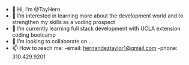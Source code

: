 - 👋 Hi, I’m @TayHern
- 👀 I’m interested in learning more about the development world and to strengthen my skills as a voding prospect
- 🌱 I’m currently learning full stack development with UCLA extension coding bootcamp
- 💞️ I’m looking to collaborate on ...
- 📫 How to reach me:
    -email: hernandeztaylor1@gmail.com
    -phone: 310.429.9201

<!---
TAY-HERN/TAY-HERN is a ✨ special ✨ repository because its `README.md` (this file) appears on your GitHub profile.
You can click the Preview link to take a look at your changes.
--->
